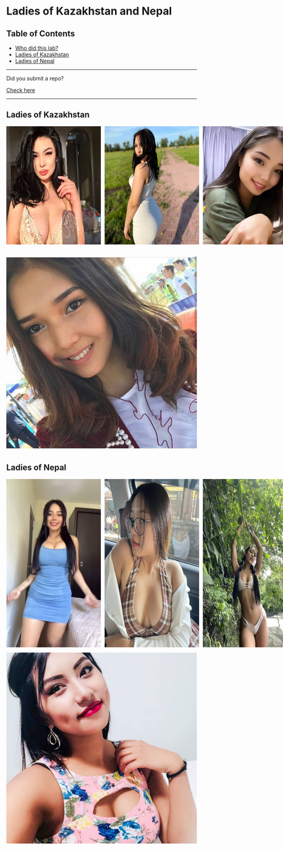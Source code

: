 # Ladies of Kazakhstan and Nepal

## Table of Contents

- [Who did this lab?](#who-did-this-lab?)
- [Ladies of Kazakhstan](#ladies-of-kazakhstan)
- [Ladies of Nepal](#ladies-of-nepal)

---

Did you submit a repo?

[Check here](./completed-repos.md)

---

## Ladies of Kazakhstan

<div style="display: flex; gap: 10px;">
  <img src="./images/kazakh-1.jpg" alt="Kazakhstan Lady 1" width="250"/>
  <img src="./images/kazakh-2.jpg" alt="Kazakhstan Lady 2" width="250"/>
  <img src="./images/kazakh-3.jpg" alt="Kazakhstan Lady 3" width="250"/>
</div>

![](./images/kazakh-4.jpg)
---

## Ladies of Nepal

<div style="display: flex; gap: 10px;">
  <img src="./images/nepali-1.jpg" alt="Nepal Lady 1" width="250"/>
  <img src="./images/nepali-2.jpg" alt="Nepal Lady 2" width="250"/>
  <img src="./images/nepali-3.jpg" alt="Nepal Lady 3" width="250"/>
</div>

![](./images/nepali-4.jpg)